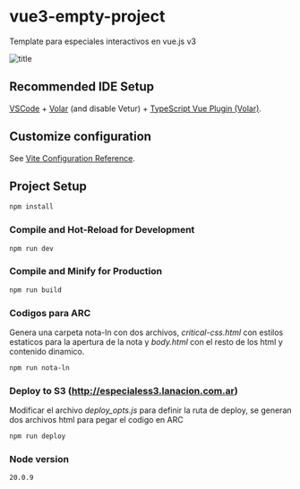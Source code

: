 # vue3-empty-project

Template para especiales interactivos en vue.js v3

![title](captura.png)

## Recommended IDE Setup

[VSCode](https://code.visualstudio.com/) + [Volar](https://marketplace.visualstudio.com/items?itemName=Vue.volar) (and disable Vetur) + [TypeScript Vue Plugin (Volar)](https://marketplace.visualstudio.com/items?itemName=Vue.vscode-typescript-vue-plugin).

## Customize configuration

See [Vite Configuration Reference](https://vitejs.dev/config/).

## Project Setup

```sh
npm install
```

### Compile and Hot-Reload for Development

```sh
npm run dev
```

### Compile and Minify for Production

```sh
npm run build
```

### Codigos para ARC

Genera una carpeta nota-ln con dos archivos, _critical-css.html_ con estilos estaticos para la apertura de la nota y _body.html_ con el resto de los html y contenido dinamico.

```sh
npm run nota-ln
```

### Deploy to S3 (http://especialess3.lanacion.com.ar)

Modificar el archivo _deploy_opts.js_ para definir la ruta de deploy, se generan dos archivos html para pegar el codigo en ARC

```sh
npm run deploy
```

### Node version

```sh
20.0.9
```
